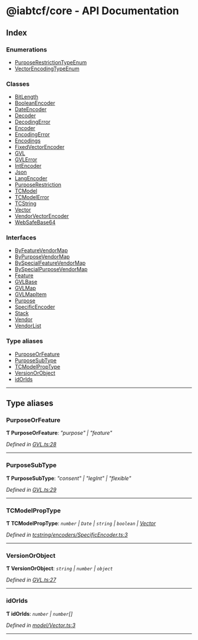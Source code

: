 
#  @iabtcf/core - API Documentation

## Index

### Enumerations

* [PurposeRestrictionTypeEnum](enums/purposerestrictiontypeenum.md)
* [VectorEncodingTypeEnum](enums/vectorencodingtypeenum.md)

### Classes

* [BitLength](classes/bitlength.md)
* [BooleanEncoder](classes/booleanencoder.md)
* [DateEncoder](classes/dateencoder.md)
* [Decoder](classes/decoder.md)
* [DecodingError](classes/decodingerror.md)
* [Encoder](classes/encoder.md)
* [EncodingError](classes/encodingerror.md)
* [Encodings](classes/encodings.md)
* [FixedVectorEncoder](classes/fixedvectorencoder.md)
* [GVL](classes/gvl.md)
* [GVLError](classes/gvlerror.md)
* [IntEncoder](classes/intencoder.md)
* [Json](classes/json.md)
* [LangEncoder](classes/langencoder.md)
* [PurposeRestriction](classes/purposerestriction.md)
* [TCModel](classes/tcmodel.md)
* [TCModelError](classes/tcmodelerror.md)
* [TCString](classes/tcstring.md)
* [Vector](classes/vector.md)
* [VendorVectorEncoder](classes/vendorvectorencoder.md)
* [WebSafeBase64](classes/websafebase64.md)

### Interfaces

* [ByFeatureVendorMap](interfaces/byfeaturevendormap.md)
* [ByPurposeVendorMap](interfaces/bypurposevendormap.md)
* [BySpecialFeatureVendorMap](interfaces/byspecialfeaturevendormap.md)
* [BySpecialPurposeVendorMap](interfaces/byspecialpurposevendormap.md)
* [Feature](interfaces/feature.md)
* [GVLBase](interfaces/gvlbase.md)
* [GVLMap](interfaces/gvlmap.md)
* [GVLMapItem](interfaces/gvlmapitem.md)
* [Purpose](interfaces/purpose.md)
* [SpecificEncoder](interfaces/specificencoder.md)
* [Stack](interfaces/stack.md)
* [Vendor](interfaces/vendor.md)
* [VendorList](interfaces/vendorlist.md)

### Type aliases

* [PurposeOrFeature](#purposeorfeature)
* [PurposeSubType](#purposesubtype)
* [TCModelPropType](#tcmodelproptype)
* [VersionOrObject](#versionorobject)
* [idOrIds](#idorids)

---

## Type aliases

<a id="purposeorfeature"></a>

###  PurposeOrFeature

**Ƭ PurposeOrFeature**: *"purpose" \| "feature"*

*Defined in [GVL.ts:28](https://github.com/chrispaterson/iabtcf-es/blob/581b3d4/modules/core/src/GVL.ts#L28)*

___
<a id="purposesubtype"></a>

###  PurposeSubType

**Ƭ PurposeSubType**: *"consent" \| "legInt" \| "flexible"*

*Defined in [GVL.ts:29](https://github.com/chrispaterson/iabtcf-es/blob/581b3d4/modules/core/src/GVL.ts#L29)*

___
<a id="tcmodelproptype"></a>

###  TCModelPropType

**Ƭ TCModelPropType**: *`number` \| `Date` \| `string` \| `boolean` \| [Vector](classes/vector.md)*

*Defined in [tcstring/encoders/SpecificEncoder.ts:3](https://github.com/chrispaterson/iabtcf-es/blob/581b3d4/modules/core/src/tcstring/encoders/SpecificEncoder.ts#L3)*

___
<a id="versionorobject"></a>

###  VersionOrObject

**Ƭ VersionOrObject**: *`string` \| `number` \| `object`*

*Defined in [GVL.ts:27](https://github.com/chrispaterson/iabtcf-es/blob/581b3d4/modules/core/src/GVL.ts#L27)*

___
<a id="idorids"></a>

###  idOrIds

**Ƭ idOrIds**: *`number` \| `number`[]*

*Defined in [model/Vector.ts:3](https://github.com/chrispaterson/iabtcf-es/blob/581b3d4/modules/core/src/model/Vector.ts#L3)*

___

